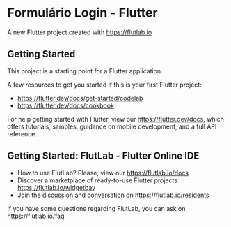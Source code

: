 # Formulário Login - Flutter



A new Flutter project created with https://flutlab.io

## Getting Started

This project is a starting point for a Flutter application.

A few resources to get you started if this is your first Flutter project:

- https://flutter.dev/docs/get-started/codelab
- https://flutter.dev/docs/cookbook

For help getting started with Flutter, view our
https://flutter.dev/docs, which offers tutorials,
samples, guidance on mobile development, and a full API reference.

## Getting Started: FlutLab - Flutter Online IDE

- How to use FlutLab? Please, view our https://flutlab.io/docs
- Discover a marketplace of ready-to-use Flutter projects https://flutlab.io/widgetbay
- Join the discussion and conversation on https://flutlab.io/residents

If you have some questions regarding FlutLab, you can ask on https://flutlab.io/faq

